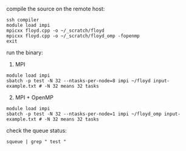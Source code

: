 compile the source on the remote host:

```
ssh compiler
module load impi
mpicxx floyd.cpp -o ~/_scratch/floyd
mpicxx floyd.cpp -o ~/_scratch/floyd_omp -fopenmp
exit
```

run the binary:
1. MPI
```
module load impi
sbatch -p test -N 32 --ntasks-per-node=8 impi ~/floyd input-example.txt # -N 32 means 32 tasks
```

2. MPI + OpenMP
```
module load impi
sbatch -p test -N 32 --ntasks-per-node=1 impi ~/floyd_omp input-example.txt # -N 32 means 32 tasks
```

check the queue status:
```
squeue | grep " test "
```
